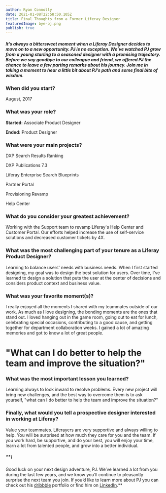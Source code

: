 ```yaml
---
author: Ryan Connolly
date: 2021-01-08T22:58:50.105Z
title: Final Thoughts from a Former Liferay Designer
featuredImage: bye-pj.png
publish: true
---
```

##### It’s always a bittersweet moment when a Liferay Designer decides to move on to a new opportunity. PJ is no exception. We’ve watched PJ grow from a young starling to a seasoned designer with a promising trajectory. Before we say goodbye to our colleague and friend, we offered PJ the chance to leave a few parting remarks about his journey. Join me in taking a moment to hear a little bit about PJ’s path and some final bits of wisdom.



### When did you start?

August, 2017



### What was your role?

**Started:** Associate Product Designer

**Ended:** Product Designer



### What were your main projects?

DXP Search Results Ranking

DXP Publications 7.3

Liferay Enterprise Search Blueprints

Partner Portal

Provisioning Revamp

Help Center



### What do you consider your greatest achievement?

Working with the Support team to revamp Liferay's Help Center and Customer Portal. Our efforts helped increase the use of self-service solutions and decreased customer tickets by 4X.



### What was the most challenging part of your tenure as a Liferay Product Designer?

Learning to balance users' needs with business needs. When I first started designing, my goal was to design the best solution for users. Over time, I've learned to design a solution that puts the user at the center of decisions and considers product context and business value.



### What was your favorite moment(s)?

I really enjoyed all the moments I shared with my teammates outside of our work. As much as I love designing, the bonding moments are the ones that stand out. I loved hanging out in the game room, going out to eat for lunch, celebrating special occasions, contributing to a good cause, and getting together for department collaboration weeks. I gained a lot of amazing memories and got to know a lot of great people.



# "What can I do better to help the team and improve the situation?"



### What was the most important lesson you learned?

Learning always to look inward to resolve problems. Every new project will bring new challenges, and the best way to overcome them is to ask yourself, "what can I do better to help the team and improve the situation?"



### Finally, what would you tell a prospective designer interested in working at Liferay?

Value your teammates. Liferayers are very supportive and always willing to help. You will be surprised at how much they care for you and the team. If you work hard, be supportive, and do your best, you will enjoy your time, learn a lot from talented people, and grow into a better individual.

##### **\
Good luck on your next design adventure, PJ. We’ve learned a lot from you during the last few years, and we know you’ll continue to pleasantly surprise the next team you join. If you’d like to learn more about PJ you can check out his [dribbble](https://dribbble.com/pjpentz) portfolio or find him on [LinkedIn](https://www.linkedin.com/in/pjpentz/).**